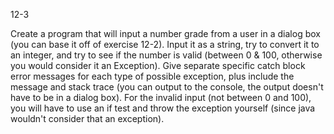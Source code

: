12-3

Create a program that will input a number grade from a user in a dialog box (you can base it off of exercise 12-2).  Input it as a string, try to convert it to an integer, and try to see if the number is valid (between 0 & 100, otherwise you would consider it an Exception).  Give separate specific catch block error messages for each type of possible exception, plus include the message and stack trace (you can output to the console, the output doesn't have to be in a dialog box).  For the invalid input (not between 0 and 100), you will have to use an if test and throw the exception yourself (since java wouldn't consider that an exception). 